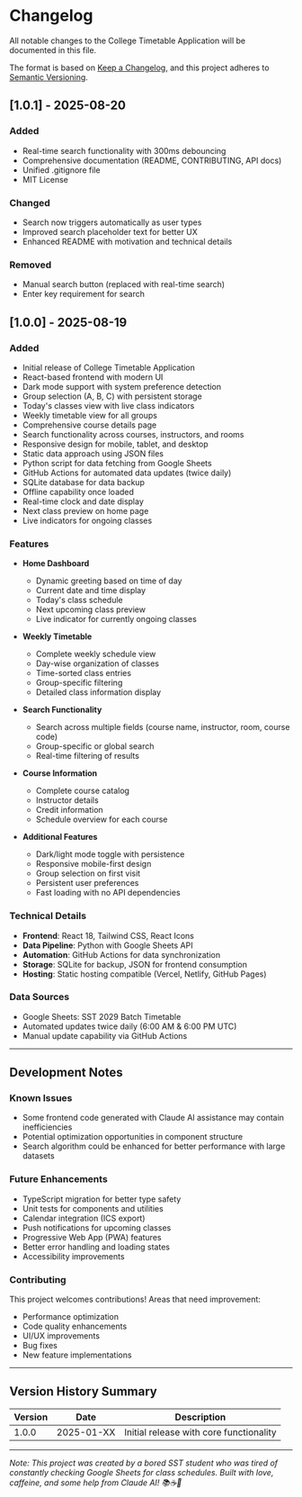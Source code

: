 # Changelog

All notable changes to the College Timetable Application will be documented in this file.

The format is based on [Keep a Changelog](https://keepachangelog.com/en/1.0.0/),
and this project adheres to [Semantic Versioning](https://semver.org/spec/v2.0.0.html).

## [1.0.1] - 2025-08-20

### Added

- Real-time search functionality with 300ms debouncing
- Comprehensive documentation (README, CONTRIBUTING, API docs)
- Unified .gitignore file
- MIT License

### Changed

- Search now triggers automatically as user types
- Improved search placeholder text for better UX
- Enhanced README with motivation and technical details

### Removed

- Manual search button (replaced with real-time search)
- Enter key requirement for search

## [1.0.0] - 2025-08-19

### Added

- Initial release of College Timetable Application
- React-based frontend with modern UI
- Dark mode support with system preference detection
- Group selection (A, B, C) with persistent storage
- Today's classes view with live class indicators
- Weekly timetable view for all groups
- Comprehensive course details page
- Search functionality across courses, instructors, and rooms
- Responsive design for mobile, tablet, and desktop
- Static data approach using JSON files
- Python script for data fetching from Google Sheets
- GitHub Actions for automated data updates (twice daily)
- SQLite database for data backup
- Offline capability once loaded
- Real-time clock and date display
- Next class preview on home page
- Live indicators for ongoing classes

### Features

- **Home Dashboard**

  - Dynamic greeting based on time of day
  - Current date and time display
  - Today's class schedule
  - Next upcoming class preview
  - Live indicator for currently ongoing classes

- **Weekly Timetable**

  - Complete weekly schedule view
  - Day-wise organization of classes
  - Time-sorted class entries
  - Group-specific filtering
  - Detailed class information display

- **Search Functionality**

  - Search across multiple fields (course name, instructor, room, course code)
  - Group-specific or global search
  - Real-time filtering of results

- **Course Information**

  - Complete course catalog
  - Instructor details
  - Credit information
  - Schedule overview for each course

- **Additional Features**
  - Dark/light mode toggle with persistence
  - Responsive mobile-first design
  - Group selection on first visit
  - Persistent user preferences
  - Fast loading with no API dependencies

### Technical Details

- **Frontend**: React 18, Tailwind CSS, React Icons
- **Data Pipeline**: Python with Google Sheets API
- **Automation**: GitHub Actions for data synchronization
- **Storage**: SQLite for backup, JSON for frontend consumption
- **Hosting**: Static hosting compatible (Vercel, Netlify, GitHub Pages)

### Data Sources

- Google Sheets: SST 2029 Batch Timetable
- Automated updates twice daily (6:00 AM & 6:00 PM UTC)
- Manual update capability via GitHub Actions

---

## Development Notes

### Known Issues

- Some frontend code generated with Claude AI assistance may contain inefficiencies
- Potential optimization opportunities in component structure
- Search algorithm could be enhanced for better performance with large datasets

### Future Enhancements

- TypeScript migration for better type safety
- Unit tests for components and utilities
- Calendar integration (ICS export)
- Push notifications for upcoming classes
- Progressive Web App (PWA) features
- Better error handling and loading states
- Accessibility improvements

### Contributing

This project welcomes contributions! Areas that need improvement:

- Performance optimization
- Code quality enhancements
- UI/UX improvements
- Bug fixes
- New feature implementations

---

## Version History Summary

| Version | Date       | Description                             |
| ------- | ---------- | --------------------------------------- |
| 1.0.0   | 2025-01-XX | Initial release with core functionality |

---

_Note: This project was created by a bored SST student who was tired of constantly checking Google Sheets for class schedules. Built with love, caffeine, and some help from Claude AI! 📚☕🤖_
